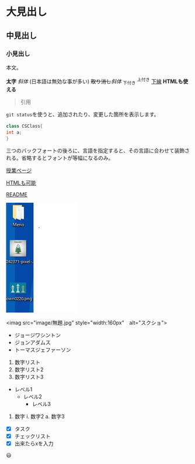 # 大見出し
## 中見出し
### 小見出し

本文。

**太字**
*斜体* (日本語は無効な事が多い)
~~取り消し~~_斜体_
<sub>下付き</sub>
<sup>上付き</sup>
<ins>下線</ins>
<b>HTMLも使える</b>

>引用

`git status`を使うと、追加されたり、変更した箇所を表示します。

```csharp
class CSClass{
int a;
}
```
三つのバックフォートの後ろに、言語を指定すると、その言語に合わせて装飾される。省略するとフォントが等幅になるのみ。

[授業ページ](https://github.com/TRKIET)

<a href="https://github.com/TRKIET">HTMLも可能</a>

[README](README.mb)

![スクショ](image/無題.jpg)

<imag src="image/無題.jpg" style="width:160px"　alt="スクショ">

- ジョージワシントン
- ジョンアダムス
- トーマスジェファーソン

1. 数字リスト
1. 数字リスト2
1. 数字リスト3

- レベル1
  - レベル2
    - レベル3
 
 1. 数字
    i. 数字2
       a. 数字3

- [x] タスク
- [x] チェックリスト
- [x] 出来たらxを入力

:smiley:
